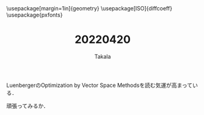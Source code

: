 ﻿---
title: 20220420
yesterday: 20220419
tomorrow: 20220421
days: 845
author: Takala
header-includes:
  - \usepackage[margin=1in]{geometry}
  - \usepackage[ISO]{diffcoeff}
  - \usepackage{pxfonts}
---


LuenbergerのOptimization by Vector Space Methodsを読む気運が高まっている．


頑張ってみるか．


